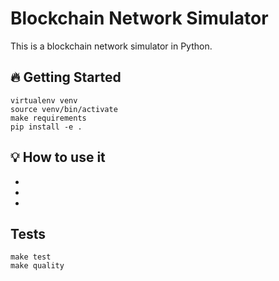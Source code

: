 # Blockchain Network Simulator
This is a blockchain network simulator in Python.

## 🔥 Getting Started

```shell
virtualenv venv
source venv/bin/activate
make requirements
pip install -e .
```


## 💡 How to use it

-
-
-

## Tests

```shell
make test
make quality
```
